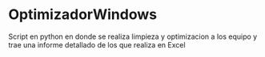 # OptimizadorWindows
Script en python en donde se realiza limpieza y optimizacion a los equipo y trae una informe detallado de los que realiza en Excel
